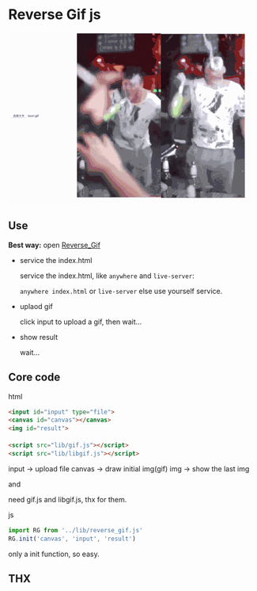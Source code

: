 # Reverse Gif js

![Preview](./preview.gif)

## Use

**Best way:** open [Reverse_Gif](https://www.zweizhao.com/Reverse_Gif/)

* service the index.html

  service the index.html, like `anywhere` and `live-server`:

  `anywhere index.html` or `live-server` else use yourself service.

* uplaod gif

  click input to upload a gif, then wait...

* show result

  wait...

## Core code

html
```html
<input id="input" type="file">
<canvas id="canvas"></canvas>
<img id="result">

<script src="lib/gif.js"></script>
<script src="lib/libgif.js"></script>
```

input -> upload file
canvas -> draw initial img(gif)
img -> show the last img

and

need gif.js and libgif.js, thx for them.

js
```js
import RG from '../lib/reverse_gif.js'
RG.init('canvas', 'input', 'result')
```

only a init function, so easy.

## THX
